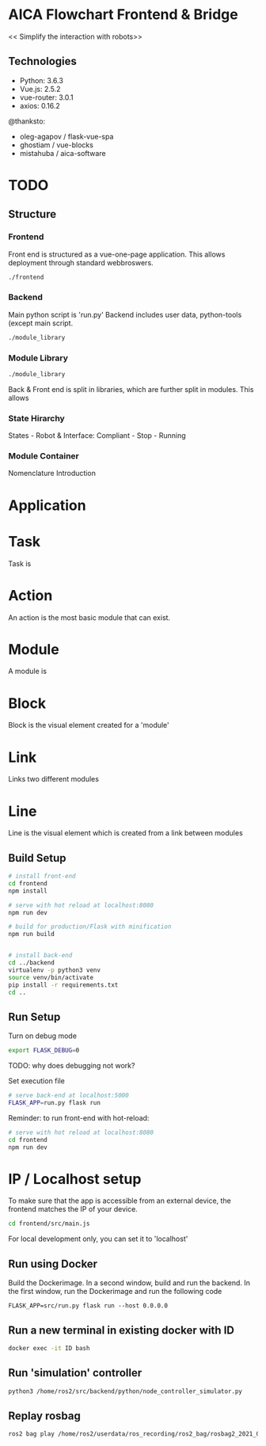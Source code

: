# AICA Flowchart Frontend & Bridge
<< Simplify the interaction with robots>>

## Technologies
* Python: 3.6.3
* Vue.js: 2.5.2
* vue-router: 3.0.1
* axios: 0.16.2

@thanksto:
- oleg-agapov / flask-vue-spa 
- ghostiam / vue-blocks 
- mistahuba / aica-software

# TODO
> 

## Structure
### Frontend
Front end is structured as a vue-one-page application. This allows deployment through standard webbroswers.
``` bash
./frontend
```

### Backend
Main python script is 'run.py'
Backend includes user data, python-tools (except main script.
``` bash
./module_library
```

### Module Library
``` bash
./module_library
```
Back & Front end is split in libraries, which are further split in modules.
This allows 

### State Hirarchy

States - Robot & Interface:
Compliant - Stop - Running




### Module Container
Nomenclature Introduction

# Application

# Task
Task is

# Action
An action is the most basic module that can exist.

# Module
A module is

# Block
Block is the visual element created for a 'module'

# Link
Links two different modules

# Line
Line is the visual element which is created from a link between modules


## Build Setup
``` bash
# install front-end
cd frontend
npm install

# serve with hot reload at localhost:8080
npm run dev

# build for production/Flask with minification
npm run build


# install back-end
cd ../backend
virtualenv -p python3 venv
source venv/bin/activate
pip install -r requirements.txt
cd ..
```

## Run Setup
Turn on debug mode
``` bash
export FLASK_DEBUG=0
```
TODO: why does debugging not work?

Set execution file
``` bash
# serve back-end at localhost:5000
FLASK_APP=run.py flask run
```

Reminder: to run front-end with hot-reload:
``` bash
# serve with hot reload at localhost:8080
cd frontend
npm run dev
```

# IP / Localhost setup
To make sure that the app is accessible from an external device, the frontend matches the IP of your device.

``` bash
cd frontend/src/main.js
```
For local development only, you can set it to 'localhost'


## Run using Docker
Build the Dockerimage. In a second window, build and run the backend. In the first window, run the Dockerimage and run the following code
``` 
FLASK_APP=src/run.py flask run --host 0.0.0.0
```

## Run a new terminal in existing docker with ID
``` bash
docker exec -it ID bash
```

## Run 'simulation' controller
``` bash
python3 /home/ros2/src/backend/python/node_controller_simulator.py
```

## Replay rosbag
``` bash
ros2 bag play /home/ros2/userdata/ros_recording/ros2_bag/rosbag2_2021_02_25-10_54_58_0.db3
```

